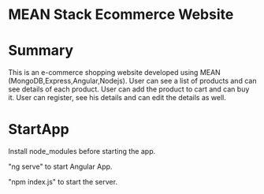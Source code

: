 # MEAN Stack Ecommerce Website

# Summary

This is an e-commerce shopping website developed using MEAN (MongoDB,Express,Angular,Nodejs).
User can see a list of products and can see details of each product.
User can add the product to cart and can buy it.
User can register, see his details and can edit the details as well.

# StartApp

Install node_modules before starting the app.

"ng serve" to start Angular App.

"npm index.js" to start the server.
